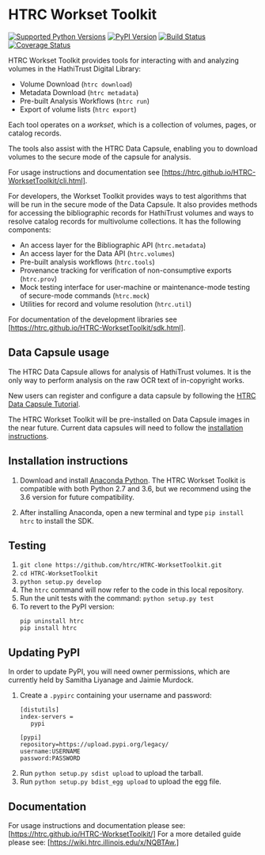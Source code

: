 # HTRC Workset Toolkit
[![Supported Python Versions](https://img.shields.io/pypi/pyversions/htrc.svg)](https://pypi.python.org/pypi/htrc)
[![PyPI Version](https://img.shields.io/pypi/v/htrc.svg)](https://pypi.python.org/pypi/htrc)
[![Build Status](https://travis-ci.org/htrc/HTRC-WorksetToolkit.svg?branch=master)](https://travis-ci.org/htrc/HTRC-WorksetToolkit)
[![Coverage Status](https://coveralls.io/repos/github/htrc/HTRC-WorksetToolkit/badge.svg?branch=master)](https://coveralls.io/github/htrc/HTRC-WorksetToolkit?branch=master)

HTRC Workset Toolkit provides tools for interacting with and analyzing volumes in the HathiTrust Digital Library:

- Volume Download (`htrc download`)
- Metadata Download (`htrc metadata`)
- Pre-built Analysis Workflows (`htrc run`)
- Export of volume lists (`htrc export`)

Each tool operates on a *workset*, which is a collection of volumes, pages, or catalog records. 

The tools also assist with the HTRC Data Capsule, enabling you to download volumes to the secure mode of the capsule for analysis.

For usage instructions and documentation see [https://htrc.github.io/HTRC-WorksetToolkit/cli.html].

For developers, the Workset Toolkit provides ways to test algorithms that will be run in the secure mode of the Data Capsule. It also provides methods for accessing the bibliographic records for HathiTrust volumes and ways to resolve catalog records for multivolume collections. It has the following components:

- An access layer for the Bibliographic API (`htrc.metadata`)
- An access layer for the Data API (`htrc.volumes`)
- Pre-built analysis workflows (`htrc.tools`)
- Provenance tracking for verification of non-consumptive exports (`htrc.prov`)
- Mock testing interface for user-machine or maintenance-mode testing of
  secure-mode commands (`htrc.mock`)
- Utilities for record and volume resolution (`htrc.util`)

For documentation of the development libraries see [https://htrc.github.io/HTRC-WorksetToolkit/sdk.html].

## Data Capsule usage
The HTRC Data Capsule allows for analysis of HathiTrust volumes. It is the only way to perform analysis on the raw OCR text of in-copyright works.

New users can register and configure a data capsule by following the [HTRC Data Capsule Tutorial](https://wiki.htrc.illinois.edu/display/COM/HTRC+Data+Capsule+Tutorial).

The HTRC Workset Toolkit will be pre-installed on Data Capsule images in the near future. Current data capsules will need to follow the [installation instructions](#installation-instructions).


## Installation instructions

1. Download and install [Anaconda Python](https://www.continuum.io/downloads). The HTRC Workset Toolkit is compatible with both Python 2.7 and 3.6, but we recommend using the 3.6 version for future compatibility.

2. After installing Anaconda, open a new terminal and type `pip install htrc` to install the SDK.

## Testing

1. `git clone https://github.com/htrc/HTRC-WorksetToolkit.git`
2. `cd HTRC-WorksetToolkit`
3. `python setup.py develop`
4. The `htrc` command will now refer to the code in this local repository.
5. Run the unit tests with the command: `python setup.py test`
6. To revert to the PyPI version:
   ```
   pip uninstall htrc
   pip install htrc
   ```

## Updating PyPI
In order to update PyPI, you will need owner permissions, which are currently held by Samitha Liyanage and Jaimie Murdock.

1. Create a `.pypirc` containing your username and password:
   ```
   [distutils]
   index-servers =
      pypi

   [pypi]
   repository=https://upload.pypi.org/legacy/
   username:USERNAME
   password:PASSWORD
   ```
2. Run `python setup.py sdist upload` to upload the tarball.
3. Run `python setup.py bdist_egg upload` to upload the egg file.

## Documentation
For usage instructions and documentation please see: [https://htrc.github.io/HTRC-WorksetToolkit/]
For a more detailed guide please see: [https://wiki.htrc.illinois.edu/x/NQBTAw.]
